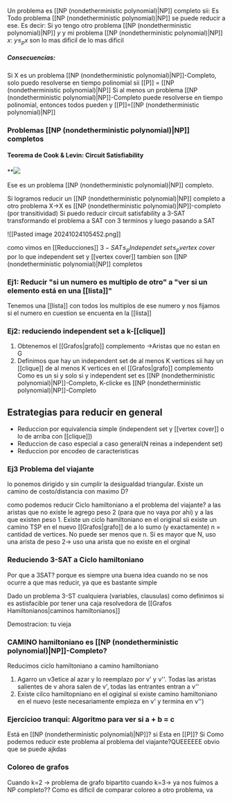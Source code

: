Un problema es [[NP (nondetherministic polynomial)|NP]] completo sii:
Es 
Todo problema [[NP (nondetherministic polynomial)|NP]] se puede reducir a ese. Es decir: Si yo tengo otro problema [[NP (nondetherministic polynomial)|NP]] $y$ y mi problema [[NP (nondetherministic polynomial)|NP]] $x$: $y\leq_{p}x$
son lo mas dificil de lo mas dificil

##### Consecuencias: 
Si X es un problema [[NP (nondetherministic polynomial)|NP]]-Completo, solo puedo resolverse en tiempo polinomial sii [[P]] = [[NP (nondetherministic polynomial)|NP]] 
Si al menos un problema [[NP (nondetherministic polynomial)|NP]]-Completo puede resolverse en tiempo polinomial, entonces todos pueden y [[P]]=[[NP (nondetherministic polynomial)|NP]]



### Problemas [[NP (nondetherministic polynomial)|NP]] completos
#### Teorema de Cook & Levin: Circuit Satisfiability 

**![](https://lh7-rt.googleusercontent.com/slidesz/AGV_vUfGOJvAdFpiIYGKUngmron3TZdQALAKQaXdp8Hz-stiCtOcvdq55hsOrtg4xaORV_OjeM91iIjd_7nfgZCRD_2bjGrb5UPhxJ7iK-wUU1i6jtFwvRVzhvKugbTTP6FWEbiEzuKwWdvscf495q6VrzSh8SJh99L3=s2048?key=ddV7CqlIamrZHzGhNajamQ)

Ese es un problema [[NP (nondetherministic polynomial)|NP]] completo.

Si logramos reducir un [[NP (nondetherministic polynomial)|NP]] completo a otro problema X->X es [[NP (nondetherministic polynomial)|NP]]-completo (por transitividad)
Si puedo reducir circuit satisfability a 3-SAT transformando el problema a SAT con 3 terminos y luego pasando a SAT

![[Pasted image 20241024105452.png]]

como vimos en [[Reducciones]] $3-SAT \leq_{p} Independet \ set \leq_{p} vertex \ cover$ por lo que independent set y [[vertex cover]] tambien son [[NP (nondetherministic polynomial)|NP]] completos 


### Ej1: Reducir "si un numero es multiplo de otro" a "ver si un elemento está en una [[lista]]"
Tenemos una [[lista]] con todos los multiplos de ese numero y nos fijamos si el numero en cuestion se encuenta en la [[lista]]


### Ej2: reduciendo independent set a k-[[clique]]
1. Obtenemos el [[Grafos|grafo]] complemento ->Aristas que no estan en G 
2. Definimos que hay un independent set de al menos K vertices sii hay un [[clique]] de al menos K vertices en el [[Grafos|grafo]] complemento
Como es un si y solo si y independent set es [[NP (nondetherministic polynomial)|NP]]-Completo, K-clicke es [[NP (nondetherministic polynomial)|NP]]-Completo


## Estrategias para reducir en general 
- Reduccion por equivalencia simple (independent set y [[vertex cover]] o lo de arriba con [[clique]])
- Reduccion de caso especial a caso general(N reinas a independent set)
- Reduccion por encodeo de caracteristicas


### Ej3 Problema del viajante 
lo ponemos dirigido y sin cumplir la desigualdad triangular.
Existe un camino de costo/distancia con maximo D?

como podemos reducir Ciclo hamiltoniano a el problema del viajante?
a las aristas que no existe le agrego peso 2 (para que no vaya por ahi) y a las que existen peso 1. 
Existe un ciclo hamiltoniano en el original sii existe un camino TSP en el nuevo [[Grafos|grafo]] de a lo sumo (y exactamente) n = cantidad de vertices. No puede ser menos que n. Si es mayor que N, uso una arista de peso 2-> uso una arista que no existe en el orginal

### Reduciendo 3-SAT a Ciclo hamiltoniano 

Por que a 3SAT? porque es siempre una buena idea cuando no se nos ocurre a que mas reducir, ya que es bastante simple 

Dado un problema 3-ST cualquiera (variables, clausulas) como definimos si es astisfacible por tener una caja resolvedora de [[Grafos Hamiltonianos|caminos hamiltonianos]]

Demostracion: tu vieja 


### CAMINO hamiltoniano es [[NP (nondetherministic polynomial)|NP]]-Completo?

Reducimos ciclo hamiltoniano a camino hamiltoniano 
1. Agarro un v3etice al azar y lo reemplazo por v' y v''. Todas las aristas salientes de v ahora salen de v', todas las entrantes entran a v'' 
2. Existe cilco hamiltopniano en el ogiginal si existe camino hamiltoniano en el nuevo (este necesariamente empieza en v' y termina en v'')

### Ejercicioo tranqui: Algoritmo para ver si a + b = c

Está en [[NP (nondetherministic polynomial)|NP]]? si
Esta en [[P]]? Si
Como podemos reducir este problema al problema del viajante?QUEEEEEE
obvio que se puede ajkdas

### Coloreo de grafos
Cuando k=2 -> problema de grafo bipartito 
cuando k=3-> ya nos fuimos a NP completo??
Como es dificil de comparar coloreo a otro problema, va
